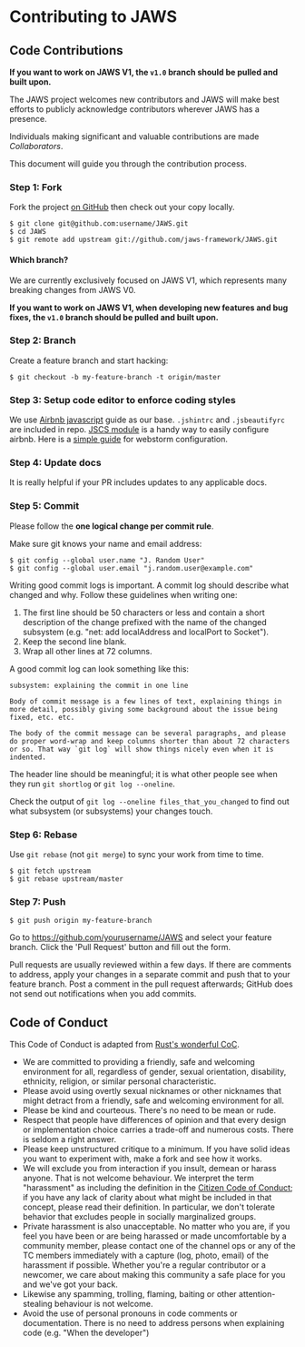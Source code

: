 # Contributing to JAWS

## Code Contributions

**If you want to work on JAWS V1, the `v1.0` branch should be pulled and built upon.**

The JAWS project welcomes new contributors and JAWS will make best efforts to publicly acknowledge contributors wherever JAWS has a presence.

Individuals making significant and valuable contributions are made
_Collaborators_.

This document will guide you through the contribution process.

### Step 1: Fork

Fork the project [on GitHub](https://github.com/jaws-stack/JAWS) then check out your copy locally.

```text
$ git clone git@github.com:username/JAWS.git
$ cd JAWS
$ git remote add upstream git://github.com/jaws-framework/JAWS.git
```

#### Which branch?

We are currently exclusively focused on JAWS V1, which represents many breaking changes from JAWS V0.

**If you want to work on JAWS V1, when developing new features and bug fixes, the `v1.0` branch should be pulled and built upon.**


### Step 2: Branch

Create a feature branch and start hacking:

```text
$ git checkout -b my-feature-branch -t origin/master
```

### Step 3: Setup code editor to enforce coding styles

We use [Airbnb javascript](https://github.com/airbnb/javascript) guide as our base. `.jshintrc` and `.jsbeautifyrc` are included in repo.  [JSCS module](http://jscs.info/overview.html) is a handy way to easily configure airbnb.  Here is a [simple guide](http://geek.bluemangointeractive.com/how-to-get-airbnbs-javascript-code-style-working-in-webstorm/) for webstorm configuration.

### Step 4: Update docs

It is really helpful if your PR includes updates to any applicable docs.

### Step 5: Commit

Please follow the **one logical change per commit rule**.

Make sure git knows your name and email address:

```text
$ git config --global user.name "J. Random User"
$ git config --global user.email "j.random.user@example.com"
```

Writing good commit logs is important.  A commit log should describe what changed and why.  Follow these guidelines when writing one:

1. The first line should be 50 characters or less and contain a short
   description of the change prefixed with the name of the changed
   subsystem (e.g. "net: add localAddress and localPort to Socket").
2. Keep the second line blank.
3. Wrap all other lines at 72 columns.

A good commit log can look something like this:

```
subsystem: explaining the commit in one line

Body of commit message is a few lines of text, explaining things in more detail, possibly giving some background about the issue being fixed, etc. etc.

The body of the commit message can be several paragraphs, and please do proper word-wrap and keep columns shorter than about 72 characters or so. That way `git log` will show things nicely even when it is indented.
```

The header line should be meaningful; it is what other people see when they run `git shortlog` or `git log --oneline`.

Check the output of `git log --oneline files_that_you_changed` to find out what subsystem (or subsystems) your changes touch.


### Step 6: Rebase

Use `git rebase` (not `git merge`) to sync your work from time to time.

```text
$ git fetch upstream
$ git rebase upstream/master
```

### Step 7: Push

```text
$ git push origin my-feature-branch
```

Go to https://github.com/yourusername/JAWS and select your feature branch. Click the 'Pull Request' button and fill out the form.

Pull requests are usually reviewed within a few days.  If there are comments to address, apply your changes in a separate commit and push that to your feature branch.  Post a comment in the pull request afterwards; GitHub does not send out notifications when you add commits.


## Code of Conduct

This Code of Conduct is adapted from [Rust's wonderful
CoC](http://www.rust-lang.org/conduct.html).

* We are committed to providing a friendly, safe and welcoming
  environment for all, regardless of gender, sexual orientation,
  disability, ethnicity, religion, or similar personal characteristic.
* Please avoid using overtly sexual nicknames or other nicknames that
  might detract from a friendly, safe and welcoming environment for
  all.
* Please be kind and courteous. There's no need to be mean or rude.
* Respect that people have differences of opinion and that every
  design or implementation choice carries a trade-off and numerous
  costs. There is seldom a right answer.
* Please keep unstructured critique to a minimum. If you have solid
  ideas you want to experiment with, make a fork and see how it works.
* We will exclude you from interaction if you insult, demean or harass
  anyone.  That is not welcome behaviour. We interpret the term
  "harassment" as including the definition in the [Citizen Code of
  Conduct](http://citizencodeofconduct.org/); if you have any lack of
  clarity about what might be included in that concept, please read
  their definition. In particular, we don't tolerate behavior that
  excludes people in socially marginalized groups.
* Private harassment is also unacceptable. No matter who you are, if
  you feel you have been or are being harassed or made uncomfortable
  by a community member, please contact one of the channel ops or any
  of the TC members immediately with a capture (log, photo, email) of
  the harassment if possible.  Whether you're a regular contributor or
  a newcomer, we care about making this community a safe place for you
  and we've got your back.
* Likewise any spamming, trolling, flaming, baiting or other
  attention-stealing behaviour is not welcome.
* Avoid the use of personal pronouns in code comments or
  documentation. There is no need to address persons when explaining
  code (e.g. "When the developer")
